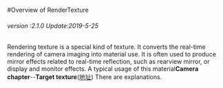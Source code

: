 #Overview of RenderTexture

###### *version :2.1.0   Update:2019-5-25*

Rendering texture is a special kind of texture. It converts the real-time rendering of camera imaging into material use. It is often used to produce mirror effects related to real-time reflection, such as rearview mirror, or display and monitor effects. A typical usage of this material**Camera chapter**--**Target texture**([地址](https://ldc2.layabox.com/doc/?nav=zh-ts-4-5-11)) There are explanations.

